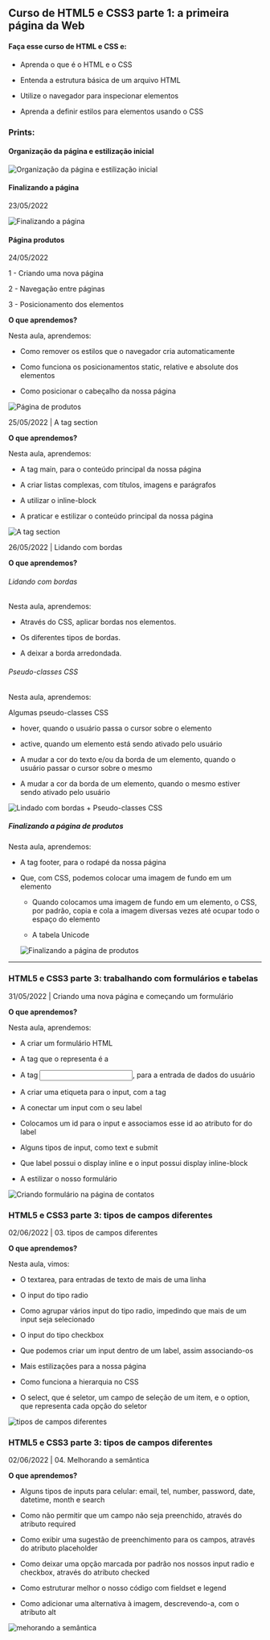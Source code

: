 ## Curso de HTML5 e CSS3 parte 1: a primeira página da Web

#### Faça esse curso de HTML e CSS e:

- Aprenda o que é o HTML e o CSS

- Entenda a estrutura básica de um arquivo HTML

- Utilize o navegador para inspecionar elementos

- Aprenda a definir estilos para elementos usando o CSS

### Prints:

#### Organização da página e estilização inicial
![Organização da página e estilização inicial](/Parte%201/imgs/prints/print1.png)

#### Finalizando a página

23/05/2022

![Finalizando a página](/Parte%201/imgs/prints/print2.png)

#### Página produtos

24/05/2022 

1 - Criando uma nova página

2 - Navegação entre páginas

3 - Posicionamento dos elementos

**O que aprendemos?**

Nesta aula, aprendemos:

- Como remover os estilos que o navegador cria automaticamente

- Como funciona os posicionamentos static, relative e absolute dos elementos

- Como posicionar o cabeçalho da nossa página

![Página de produtos](/Parte%201/imgs/prints/print3.png)

25/05/2022 | A tag section

**O que aprendemos?**

Nesta aula, aprendemos:

- A tag main, para o conteúdo principal da nossa página

- A criar listas complexas, com títulos, imagens e parágrafos

- A utilizar o inline-block

- A praticar e estilizar o conteúdo principal da nossa página


![A tag section](/Parte%201/imgs/prints/print4.png)

26/05/2022 | Lidando com bordas

**O que aprendemos?**

###### Lidando com bordas

Nesta aula, aprendemos:

- Através do CSS, aplicar bordas nos elementos.

- Os diferentes tipos de bordas.

- A deixar a borda arredondada.

###### Pseudo-classes CSS

Nesta aula, aprendemos:

Algumas pseudo-classes CSS
 - hover, quando o usuário passa o cursor sobre o elemento

 - active, quando um elemento está sendo ativado pelo usuário

- A mudar a cor do texto e/ou da borda de um elemento, quando o usuário passar o cursor sobre o mesmo

- A mudar a cor da borda de um elemento, quando o mesmo estiver sendo ativado pelo usuário

![Lindado com bordas + Pseudo-classes CSS](/Parte%201/imgs/prints/print5.png)

##### Finalizando a página de produtos 

Nesta aula, aprendemos:

- A tag footer, para o rodapé da nossa página

- Que, com CSS, podemos colocar uma imagem de fundo em um elemento

  - Quando colocamos uma imagem de fundo em um elemento, o CSS, por padrão, copia e cola a imagem diversas vezes até ocupar todo o espaço do elemento

  - A tabela Unicode 

  ![Finalizando a página de produtos](/Parte%201/imgs/prints/print6.png)

_______________

### HTML5 e CSS3 parte 3: trabalhando com formulários e tabelas

31/05/2022 | Criando uma nova página e começando um formulário

**O que aprendemos?**

Nesta aula, aprendemos:

- A criar um formulário HTML

- A tag que o representa é a <form>

- A tag <input>, para a entrada de dados do usuário

- A criar uma etiqueta para o input, com a tag <label>

- A conectar um input com o seu label

- Colocamos um id para o input e associamos esse id ao atributo for do label

- Alguns tipos de input, como text e submit

- Que label possui o display inline e o input possui display inline-block

- A estilizar o nosso formulário

![Criando formulário na página de contatos](/Parte%201/imgs/prints/print7.png)

### HTML5 e CSS3 parte 3: tipos de campos diferentes 

02/06/2022 | 03. tipos de campos diferentes 

**O que aprendemos?**

Nesta aula, vimos:

- O textarea, para entradas de texto de mais de uma linha

- O input do tipo radio

- Como agrupar vários input do tipo radio, impedindo que mais de um input seja selecionado

- O input do tipo checkbox

- Que podemos criar um input dentro de um label, assim associando-os

- Mais estilizações para a nossa página

- Como funciona a hierarquia no CSS

- O select, que é seletor, um campo de seleção de um item, e o option, que representa cada opção do seletor

![tipos de campos diferentes](/Parte%201/imgs/prints/print8.png)

### HTML5 e CSS3 parte 3: tipos de campos diferentes 

02/06/2022 | 04. Melhorando a semântica 

**O que aprendemos?** 

- Alguns tipos de inputs para celular: email, tel, number, password, date, datetime, month e search

- Como não permitir que um campo não seja preenchido, através do atributo required

- Como exibir uma sugestão de preenchimento para os campos, através do atributo placeholder

- Como deixar uma opção marcada por padrão nos nossos input radio e checkbox, através do atributo checked

- Como estruturar melhor o nosso código com fieldset e legend

- Como adicionar uma alternativa à imagem, descrevendo-a, com o atributo alt

![mehorando a semântica](/Parte%201/imgs/prints/print9.png)
